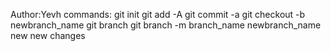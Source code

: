 Author:Yevh
commands:
git init
git add -A
git commit -a
git checkout -b newbranch_name
git branch
git branch -m branch_name newbranch_name
new
new changes
